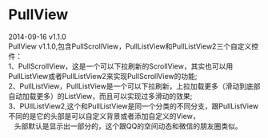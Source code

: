 PullView
========
<p/>
2014-09-16 v1.1.0<br/>
PullView v1.1.0,包含PullScrollView，PullListView和PullListView2三个自定义控件：<br/>
1、PullScrollView，这是一个可以下拉刷新的ScrollView，其实也可以用PullListView或者PullListView2来实现PullScrollView的功能;<br/>
2、PullListView，PullListView是一个可以下拉刷新，上拉加载更多（滑动到底部自动加载更多）的ListView，而且可以实现过多滑动的效果;<br/>
3、PUllListView2,这个和PullListView是同一个分类的不同分支，跟PullListView不同的是它的头部是可以自定义背景或者添加自定义的View，<br/>
   &nbsp;&nbsp;&nbsp;头部默认是显示出一部分的，这个跟QQ的空间动态和微信的朋友圈类似。<br/>
